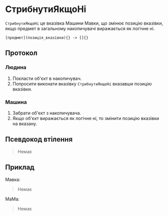 # СтрибнутиЯкщоНі

`СтрибнутиЯкщоНі` <keyword>це</keyword> вказівка <subject>Машини Мавки</subject>, що змінює позицію вказівки, якщо предмет в загальному накопичувачі виражається як логічне ні.

```
[предмет](позиція_вказівки){} -> []{}
```

## Протокол

### Людина

1. Покласти об'єкт в накопичувач.
2. Попросити виконати вказівку `СтрибнутиЯкщоНі` вказавши позицію вказівки.

### Машина

1. Забрати об'єкт з накопичувача.
2. Якщо об'єкт виражається як логічне ні, то змінити позицію вказівки на вказану.

## Псевдокод втілення

> Немає

## Приклад

<subject>Мавка</subject>:

> Немає

<subject>МаМа</subject>:

> Немає